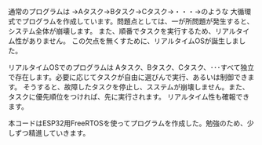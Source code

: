 通常のプログラムは
→Aタスク→Bタスク→Cタスク→・・・→のような
大循環式でプログラムを作成しています。問題点としては、一が所問題が発生すると、システム全体が崩壊します。
また、順番でタスクを実行するため、リアルタイム性がありません。
この欠点を無くすために、リアルタイムOSが誕生しました。

リアルタイムOSでのプログラムは
Aタスク、Bタスク、Cタスク、･･･すべて独立で存在します。必要に応じてタスクが自由に選びんで実行、あるいは制御できます。
そうすると、故障したタスクを停止し、スステムが崩壊しません。また、タスクに優先順位をつければ、先に実行されます。
リアルタイム性も確報できます。

本コードはESP32用FreeRTOSを使ってプログラムを作成した。勉強のため、少しずつ精進していきます。
